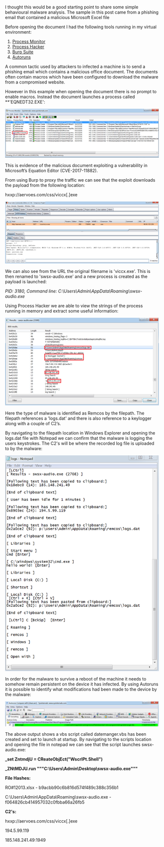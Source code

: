 I thought this would be a good starting point to share some simple behavioural malware analysis. The sample in this post came from a phishing email that contained a malicious Microsoft Excel file

Before opening the document I had the following tools running in my virtual environment:

1. [Process Monitor](https://docs.microsoft.com/en-us/sysinternals/downloads/procmon)
2. [Process Hacker](https://processhacker.sourceforge.io/downloads.php)
3. [Burp Suite](https://portswigger.net/burp/communitydownload)
4. [Autoruns](https://docs.microsoft.com/en-us/sysinternals/downloads/autoruns)

A common tactic used by attackers to infected a machine is to send a phishing email which contains a malicious office document. The documents often contain macros which have been configured to download the malware from a compromised website.

However in this example when opening the document there is no prompt to enable macros. Instead the document launches a process called **'EQNEDT32.EXE':

![Procmon](/images/remcos/remcos_ph.png)

This is evidence of the malicious document exploiting a vulnerability in Microsoft’s Equation Editor (CVE-2017-11882).

From using Burp to proxy the traffic we can see that the exploit downloads the payload from the following location:

hxxp://aervoes.com/css/viccx[.]exe

![Burp](/images/remcos/burp.png)

We can also see from the URL the original filename is 'viccx.exe'. This is then renamed to 'swsx-audio.exe' and a new process is created as the payload is launched:

_PID: 3180, Command line: C:\Users\Admin\AppData\Roaming\swsx-audio.exe_

Using Process Hacker we are able to view the strings of the process running in memory and extract some useful information:

![Strings](/images/remcos/remcos.png)

Here the type of malware is identified as Remcos by the filepath. The filepath references a 'logs.dat' and there is also reference to a keylogger along with a couple of C2’s.

By navigating to the filepath location in Windows Explorer and opening the logs.dat file with Notepad we can confirm that the malware is logging the users keystrokes. The C2's will be where the recorded log file is uploaded to by the malware:

![Keylogger](/images/remcos/log.png)

In order for the malware to survive a reboot of the machine it needs to somehow remain persistent on the device it has infected.
By using Autoruns it is possible to identify what modifications had been made to the device by the malware:
 
![Persistence](/images/remcos/persistence.png)

The above output shows a vbs script called datemanger.vbs has been created and set to launch at startup. By navigating to the scripts location and opening the file in notepad we can see that the script launches swsx-audio.exe:

**_set ZntmdjU = CReateObjEct("WscrIPt.Shell")**

**_ZNtMDJU.run """C:\Users\Admin\Desktop\swsx-audio.exe"""**
  
**File Hashes:**

RO#12013.xlsx - b9acbb90c6b816d574f489c388c356b1

C:\Users\Admin\AppData\Roaming\swsx-audio.exe - f064826cb414957032c0fbba66a26fb5

**C2's:**

hxxp://aervoes.com/css/viccx[.]exe

194.5.99.119

185.148.241.49:1949
